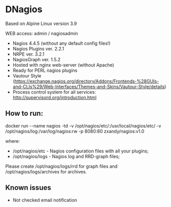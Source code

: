 # DNagios

Based on Alpine Linux version 3.9

WEB access: admin / nagiosadmin

  *  Nagios 4.4.5 (without any default config files!)
  *  Nagios Plugins ver. 2.2.1
  *  NRPE ver. 3.2.1
  *  NagiosGraph ver. 1.5.2
  *  Hosted with nginx web-server (without Apache)
  *  Ready for PERL nagios plugins
  *  Vautour Style (https://exchange.nagios.org/directory/Addons/Frontends-%28GUIs-and-CLIs%29/Web-Interfaces/Themes-and-Skins/Vautour-Style/details)
  *  Process control system for all services: http://supervisord.org/introduction.html

## How to run:

docker run --name nagios -td -v /opt/nagios/etc/:/usr/local/nagios/etc/ -v /opt/nagios/log:/var/log/nagios:rw -p 8080:80 zxandy/nagios:v1.0

where:

* /opt/nagios/etc - Nagios configuration files with all your plugins;
* /opt/nagios/logs - Nagios log and RRD-graph files;

Please create /opt/nagios/logs/rrd for graph files and /opt/nagios/logs/archives for archives.

## Known issues
 
  * Not checked email notification
